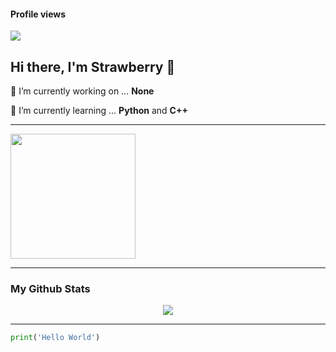 #### Profile views
<img src="https://komarev.com/ghpvc/?username=StrawberryColor">

## Hi there, I'm Strawberry 🍓

🔴 I’m currently working on ... **None**

🔴 I’m currently learning ... **Python** and **C++**  

---

<p align="left">
  <img src="https://user-images.githubusercontent.com/118886190/203505365-5361649e-e67c-4bca-baa3-1342e63ca6ee.gif" width="200px" height="200px">
</p>
  
---

### My Github Stats

<p align="center">
  <img src="https://github-readme-stats.vercel.app/api?username=StrawberryColor&show_icons=true&theme=omni"
</p>

---

```python
print('Hello World')
```

<!--
## Repository

* None
* None
* None

- 🔭 I’m currently working on ...
- 🌱 I’m currently learning ...
- 👯 I’m looking to collaborate on ...
- 🤔 I’m looking for help with ...
- 💬 Ask me about ...
- 📫 How to reach me: ...
- 😄 Pronouns: ...
- ⚡ Fun fact: ...
-->
